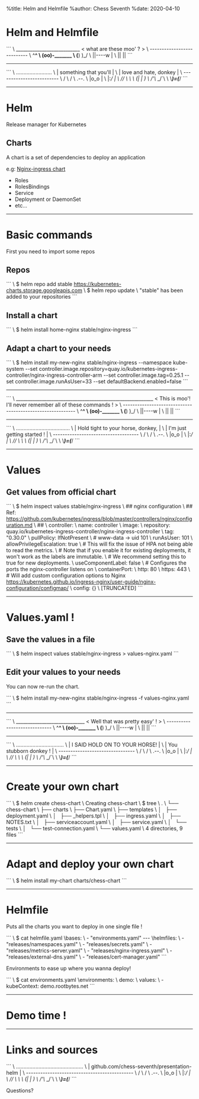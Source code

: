 %title: Helm and Helmfile
%author: Chess Seventh
%date: 2020-04-10

# Helm and Helmfile

\```
\ ___________________________
\< what are these moo' ? >
\ ---------------------------
\        ^__^
\        (oo)-_______
\        (__)        )_/
\            ||----w |
\            ||     ||
\```

--------------------

\```
\ ........................
\ | something that you'll |
\ | love and hate, donkey |
\ -------------------------
\            /
\           /
\         .--.
\        |o_o |
\        |:_/ |
\       //   \\ \\
\      (|     | )
\     /'\\_   \_/`\\
\     \\___)=(___/
\```

--------------------

# Helm

Release manager for Kubernetes

## Charts

A chart is a set of dependencies to deploy an application

e.g: [Nginx-ingress chart](https://github.com/helm/charts/tree/master/stable/nginx-ingress)

* Roles
* RolesBindings
* Service
* Deployment or DaemonSet
* etc...


--------------------

# Basic commands

First you need to import some repos

## Repos

\```
\ $ helm repo add stable https://kubernetes-charts.storage.googleapis.com
\ $ helm repo update
\ "stable" has been added to your repositories
\```

## Install a chart

\```
\ $ helm install home-nginx stable/nginx-ingress
\```


## Adapt a chart to your needs

\```
\ $ helm install my-new-nginx stable/nginx-ingress --namespace kube-system --set controller.image.repository=quay.io/kubernetes-ingress-controller/nginx-ingress-controller-arm --set controller.image.tag=0.25.1 --set controller.image.runAsUser=33 --set defaultBackend.enabled=false
\```

--------------------


\```
\ __________________________________________________________
\< This is moo'! I'll never remember all of these commands ! >
\ ----------------------------------------------------------
\        ^__^
\        (oo)-_______
\        (__)        )_/
\            ||----w |
\            ||     ||
\```

--------------------


\```
\ ....................................
\ | Hold tight to your horse, donkey, |
\ | I'm just getting started !        |
\ ------------------------------------
\            /
\           /
\         .--.
\        |o_o |
\        |:_/ |
\       //   \\ \\
\      (|     | )
\     /'\\_   \_/`\\
\     \\___)=(___/
\```

--------------------

# Values

## Get values from official chart

\```
\ $ helm inspect values stable/nginx-ingress
\ ## nginx configuration
\ ## Ref: https://github.com/kubernetes/ingress/blob/master/controllers/nginx/configuration.md
\ ##
\ controller:
\   name: controller
\   image:
\     repository: quay.io/kubernetes-ingress-controller/nginx-ingress-controller
\     tag: "0.30.0"
\     pullPolicy: IfNotPresent
\     # www-data -> uid 101
\     runAsUser: 101
\     allowPrivilegeEscalation: true
\   # This will fix the issue of HPA not being able to read the metrics.
\   # Note that if you enable it for existing deployments, it won't work as the labels are immutable.
\   # We recommend setting this to true for new deployments.
\   useComponentLabel: false
\   # Configures the ports the nginx-controller listens on
\   containerPort:
\     http: 80
\     https: 443
\   # Will add custom configuration options to Nginx https://kubernetes.github.io/ingress-nginx/user-guide/nginx-configuration/configmap/
\   config: {}
\ [TRUNCATED]
\```

--------------------

# Values.yaml !

## Save the values in a file

\```
\ $ helm inspect values stable/nginx-ingress > values-nginx.yaml
\```

## Edit your values to your needs

You can now re-run the chart.

\```
\ $ helm install my-new-nginx stable/nginx-ingress -f values-nginx.yaml
\```

--------------------


\```
\ _____________________________
\< Well that was pretty easy' ! >
\ -----------------------------
\        ^__^
\        (oo)-_______
\        (__)        )_/
\            ||----w |
\            ||     ||
\```

--------------------

\```
\ ................................
\ | I SAID HOLD ON TO YOUR HORSE! |
\ | You stubborn donkey !         |
\ --------------------------------
\            /
\           /
\         .--.
\        |o_o |
\        |:_/ |
\       //   \\ \\
\      (|     | )
\     /'\\_   \_/`\\
\     \\___)=(___/
\```

--------------------

# Create your own chart

\```
\ $ helm create chess-chart
\ Creating chess-chart
\ $ tree
\ .
\ └── chess-chart
\     ├── charts
\     ├── Chart.yaml
\     ├── templates
\     │   ├── deployment.yaml
\     │   ├── \_helpers.tpl
\     │   ├── ingress.yaml
\     │   ├── NOTES.txt
\     │   ├── serviceaccount.yaml
\     │   ├── service.yaml
\     │   └── tests
\     │       └── test-connection.yaml
\     └── values.yaml
\ 4 directories, 9 files
\```


--------------------


# Adapt and deploy your own chart


\```
\ $ helm install my-chart charts/chess-chart
\```

--------------------

# Helmfile

Puts all the charts you want to deploy in one single file !


\```
\ $ cat helmfile.yaml
\bases:
\  - "environments.yaml"
\---
\helmfiles:
\  - "releases/namespaces.yaml"
\  - "releases/secrets.yaml"
\  - "releases/metrics-server.yaml"
\  - "releases/nginx-ingress.yaml"
\  - "releases/external-dns.yaml"
\  - "releases/cert-manager.yaml"
\```

Environments to ease up where you wanna deploy!

\```
\ $ cat environments.yaml
\environments:
\  demo:
\    values:
\      - kubeContext: demo.rootbytes.net
\```


--------------------

# Demo time !


--------------------


# Links and sources


\```
\ .............................................
\ | github.com/chess-seventh/presentation-helm |
\ ---------------------------------------------
\            /
\           /
\         .--.
\        |o_o |
\        |:_/ |
\       //   \\ \\
\      (|     | )
\     /'\\_   \_/`\\
\     \\___)=(___/
\```

Questions?


